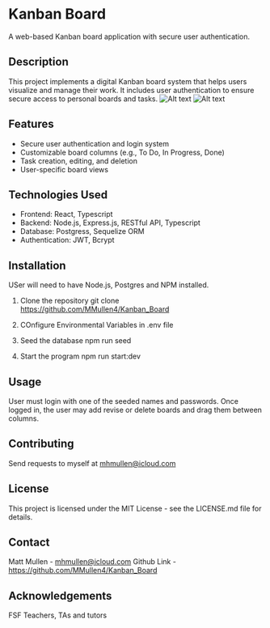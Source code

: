 # Kanban Board

A web-based Kanban board application with secure user authentication.

## Description

This project implements a digital Kanban board system that helps users visualize and manage their work. It includes user authentication to ensure secure access to personal boards and tasks.
![Alt text](<Screenshot 2025-04-02 at 11.06.40 AM.png>)
![Alt text](<Screenshot 2025-04-02 at 11.07.07 AM.png>)

## Features

- Secure user authentication and login system
- Customizable board columns (e.g., To Do, In Progress, Done)
- Task creation, editing, and deletion
- User-specific board views

## Technologies Used
  - Frontend: React, Typescript 
  - Backend: Node.js, Express.js, RESTful API, Typescript
  - Database: Postgress, Sequelize ORM
  - Authentication: JWT, Bcrypt

## Installation

USer will need to have Node.js, Postgres and NPM installed.

1. Clone the repository
git clone https://github.com/MMullen4/Kanban_Board

2. COnfigure Environmental Variables in .env file

3. Seed the database
npm run seed

4. Start the program
npm run start:dev

## Usage

User must login with one of the seeded names and passwords.  Once logged in, the user may add revise or delete boards and drag them between columns.

## Contributing

Send requests to myself at mhmullen@icloud.com

## License

This project is licensed under the MIT License - see the LICENSE.md file for details.

## Contact

Matt Mullen - mhmullen@icloud.com
Github Link - https://github.com/MMullen4/Kanban_Board

## Acknowledgements

FSF Teachers, TAs and tutors





